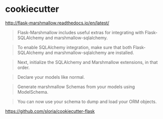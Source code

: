 # cookiecutter

http://flask-marshmallow.readthedocs.io/en/latest/

> Flask-Marshmallow includes useful extras for integrating with Flask-SQLAlchemy and marshmallow-sqlalchemy.

> To enable SQLAlchemy integration, make sure that both Flask-SQLAlchemy and marshmallow-sqlalchemy are installed.

> Next, initialize the SQLAlchemy and Marshmallow extensions, in that order.

> Declare your models like normal.

> Generate marshmallow Schemas from your models using ModelSchema.

> You can now use your schema to dump and load your ORM objects.


https://github.com/sloria/cookiecutter-flask
